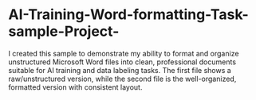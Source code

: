 # AI-Training-Word-formatting-Task-sample-Project-
I created this sample to demonstrate my ability to format and organize unstructured Microsoft Word files into clean, professional documents suitable for AI training and data labeling tasks.  The first file shows a raw/unstructured version, while the second file is the well-organized, formatted version with consistent layout.
